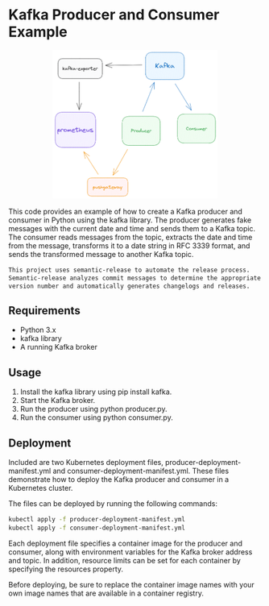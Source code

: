 # Kafka Producer and Consumer Example

<p align="center">
    <img src="./architecture.png" alt="diagram" width="65%">
</p>

This code provides an example of how to create a Kafka producer and consumer in Python using the kafka library. The producer generates fake messages with the current date and time and sends them to a Kafka topic. The consumer reads messages from the topic, extracts the date and time from the message, transforms it to a date string in RFC 3339 format, and sends the transformed message to another Kafka topic.
```
This project uses semantic-release to automate the release process. Semantic-release analyzes commit messages to determine the appropriate version number and automatically generates changelogs and releases.
```
## Requirements
- Python 3.x
- kafka library
- A running Kafka broker

## Usage
1. Install the kafka library using pip install kafka.
2. Start the Kafka broker.
3. Run the producer using python producer.py.
4. Run the consumer using python consumer.py.

## Deployment
Included are two Kubernetes deployment files, producer-deployment-manifest.yml and consumer-deployment-manifest.yml. These files demonstrate how to deploy the Kafka producer and consumer in a Kubernetes cluster.

The files can be deployed by running the following commands:
```sh
kubectl apply -f producer-deployment-manifest.yml
kubectl apply -f consumer-deployment-manifest.yml
```

Each deployment file specifies a container image for the producer and consumer, along with environment variables for the Kafka broker address and topic. In addition, resource limits can be set for each container by specifying the resources property.

Before deploying, be sure to replace the container image names with your own image names that are available in a container registry.
